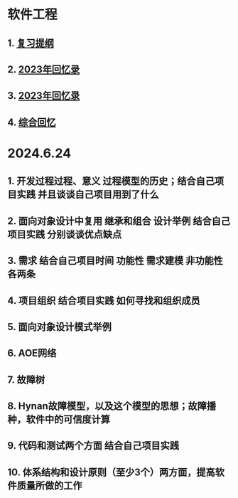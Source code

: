 # 软件工程
## 1. [复习提纲](https://blog.csdn.net/Elford/article/details/125464380?ops_request_misc=%257B%2522request%255Fid%2522%253A%2522171791693116800226521236%2522%252C%2522scm%2522%253A%252220140713.130102334..%2522%257D&request_id=171791693116800226521236&biz_id=0&utm_medium=distribute.pc_search_result.none-task-blog-2~all~top_positive~default-1-125464380-null-null.142^v100^pc_search_result_base1&utm_term=%E5%B1%B1%E4%B8%9C%E5%A4%A7%E5%AD%A6%E8%BD%AF%E4%BB%B6%E5%B7%A5%E7%A8%8B&spm=1018.2226.3001.4449)
## 2. [2023年回忆录](https://blog.csdn.net/aaa700/article/details/131327974?ops_request_misc=&request_id=&biz_id=102&utm_term=%E5%B1%B1%E4%B8%9C%E5%A4%A7%E5%AD%A6%E8%BD%AF%E4%BB%B6%E5%B7%A5%E7%A8%8B%E6%9C%9F%E6%9C%AB%E8%80%83%E8%AF%95&utm_medium=distribute.pc_search_result.none-task-blog-2~all~sobaiduweb~default-0-131327974.142^v100^pc_search_result_base1&spm=1018.2226.3001.4449)
## 3. [2023年回忆录](https://blog.csdn.net/weixin_51441462/article/details/131283424?spm=1001.2101.3001.6650.3&utm_medium=distribute.pc_relevant.none-task-blog-2%7Edefault%7ECTRLIST%7ERate-3-131283424-blog-131327974.235%5Ev43%5Epc_blog_bottom_relevance_base2&depth_1-utm_source=distribute.pc_relevant.none-task-blog-2%7Edefault%7ECTRLIST%7ERate-3-131283424-blog-131327974.235%5Ev43%5Epc_blog_bottom_relevance_base2&utm_relevant_index=6)
## 4. [综合回忆](https://blog.csdn.net/qq_47865838/article/details/129525616)

# 2024.6.24

## 1.  开发过程过程、意义 过程模型的历史；结合自己项目实践 并且谈谈自己项目用到了什么

## 2. 面向对象设计中复用 继承和组合 设计举例 结合自己项目实践 分别谈谈优点缺点

## 3. 需求 结合自己项目时间 功能性 需求建模  非功能性 各两条

## 4. 项目组织 结合项目实践 如何寻找和组织成员

## 5. 面向对象设计模式举例

## 6. AOE网络

## 7. 故障树

## 8. Hynan故障模型，以及这个模型的思想；故障播种，软件中的可信度计算

## 9. 代码和测试两个方面 结合自己项目实践

## 10. 体系结构和设计原则（至少3个）两方面，提高软件质量所做的工作

